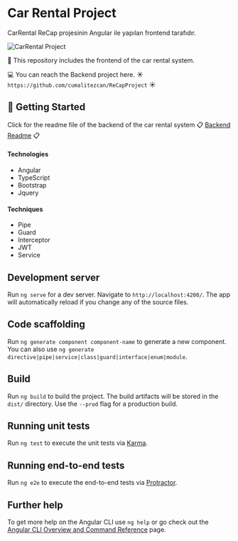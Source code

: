 
# Car Rental Project
CarRental ReCap projesinin Angular ile yapılan frontend tarafıdır.

![ CarRental Project](https://github.com/cumalitezcan/Task1/blob/main/gifs/carrental.gif)

:red_car: This repository includes the frontend of the car rental system. <br/>

:computer: You can reach the Backend project here. :sunny: `https://github.com/cumalitezcan/ReCapProject` :sunny: 

## :tada: Getting Started

Click for the readme file of the backend of the car rental system :clipboard: [Backend Readme](https://github.com/cumalitezcan/ReCapProject/blob/master/README.md) :clipboard:

#### Technologies
- Angular
- TypeScript
- Bootstrap
- Jquery

#### Techniques
- Pipe
- Guard
- Interceptor
- JWT
- Service

## Development server

Run `ng serve` for a dev server. Navigate to `http://localhost:4200/`. The app will automatically reload if you change any of the source files.

## Code scaffolding

Run `ng generate component component-name` to generate a new component. You can also use `ng generate directive|pipe|service|class|guard|interface|enum|module`.

## Build

Run `ng build` to build the project. The build artifacts will be stored in the `dist/` directory. Use the `--prod` flag for a production build.

## Running unit tests

Run `ng test` to execute the unit tests via [Karma](https://karma-runner.github.io).

## Running end-to-end tests

Run `ng e2e` to execute the end-to-end tests via [Protractor](http://www.protractortest.org/).

## Further help

To get more help on the Angular CLI use `ng help` or go check out the [Angular CLI Overview and Command Reference](https://angular.io/cli) page.
